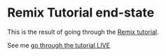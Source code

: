 # Remix Tutorial end-state

This is the result of going through the [Remix tutorial](https://remix.run/docs/en/main/start/tutorial).

See me [go through the tutorial LIVE](https://www.youtube.com/live/8fPrHRmHKCQ)
